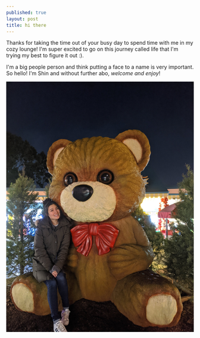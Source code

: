 ```yaml
---
published: true
layout: post
title: hi there
---
```

Thanks for taking the time out of your busy day to spend time with me in my cozy lounge! I'm super excited to go on this journey called life that I'm trying my best to figure it out :).  
 
I'm a big people person and think putting a face to a name is very important. So hello! I'm Shin and without further abo, *welcome and enjoy*!

![](/images/shin.jpg)